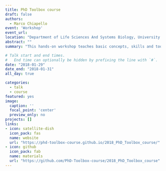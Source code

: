 ```yaml
---
title: PhD Toolbox course
draft: false
authors: 
  - Marco Chiapello
event: 'Workshop'
event_url: 
location: "Department of Life Sciences And Systems Biology, University of Turin"
abstract: ""
summary: "This hands-on workshop teaches basic concepts, skills and tools for working more effectively with data"

# Talk start and end times.
#   End time can optionally be hidden by prefixing the line with `#`.
date: "2018-01-29"
date_end: "2018-01-31"
all_day: true

categories:
  - talk
  - course
featured: yes
image:
  caption: ''
  focal_point: 'center'
  preview_only: no
projects: []
links:
- icon: satellite-dish
  icon_pack: fas
  name: website
  url: "https://phd-toolbox-course.github.io/2018_PhD_Toolbox_course/"
- icon: github
  icon_pack: fab
  name: materials
  url: "https://github.com/PhD-Toolbox-course/2018_PhD_Toolbox_course"
---
```


